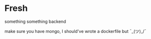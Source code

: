 # Fresh

something something backend

make sure you have mongo, I should've wrote a dockerfile but  ¯\_(ツ)_/¯

